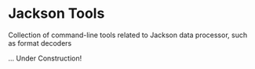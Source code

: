 # Jackson Tools

Collection of command-line tools related to Jackson data processor, such as format decoders

... Under Construction!
